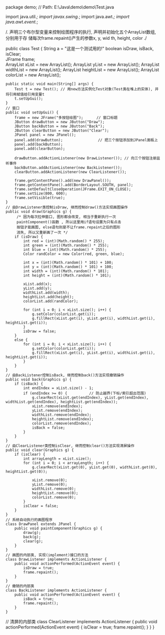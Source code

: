 package demo; 	// Path: E:\\Java\demo\demo\Test.java							  

import java.util.*;
import javax.swing.*;
import java.awt.*;
import java.awt.event.*;

/. 声明三个布尔型变量来控制绘图程序的执行, 
声明并初始化五个ArrayList数组, 分别用于存
储每次frame.repaint()产生的参数x, y, wid
th, height, color ./

public class Test {
	String a = "这是一个测试用的!"
	boolean isDraw, isBack, isClear;		   			
	JFrame frame; 		   
	ArrayList<Integer> xList = new ArrayList<Integer>();
	ArrayList<Integer> yList = new ArrayList<Integer>();
	ArrayList<Integer> widthList = new ArrayList<Integer>();
	ArrayList<Integer> heightList = new ArrayList<Integer>();
	ArrayList<Color> colorList = new ArrayList<Color>();
  
	public static void main(String[] args) {
		Test t = new Test(); // 用new方法实例化Test对象(Test类在堆上的实体), 并将引用赋值给引用变量t
    	t.setUpGui();
	}
    // 窗口
	public void setUpGui() {
		frame = new JFrame("多按钮绘图");	  // 窗口标题
		JButton drawButton = new JButton("Draw");
    	JButton backButton = new JButton("Back");
    	JButton clearButton = new JButton("Clear");
    	JPanel panel = new JPanel();
    	panel.add(drawButton);                // 把三个按钮添加到JPanel面板上
    	panel.add(backButton);
    	panel.add(clearButton);
    	
    	drawButton.addActionListener(new DrawListener()); // 向三个按钮注册监听事件
    	backButton.addActionListener(new BackListener());
    	clearButton.addActionListener(new ClearListener());
    
    	frame.getContentPane().add(new DrawPanel());
    	frame.getContentPane().add(BorderLayout.SOUTH, panel);
    	frame.setDefaultCloseOperation(JFrame.EXIT_ON_CLOSE);
    	frame.setSize(800, 600);
    	frame.setVisible(true);
	}
	// 由DrawListener类控制isDraw, 继而控制draw()方法实现画图操作
	public void draw(Graphics g) {
		 /* 因为每次拉伸窗口, 图形都会改变, 相当于重新执行一次
		 paintComponent()函数 , 所以这里用if语句设置为只有点击
		 按钮才能画图, else语句则是不让frame.repaint之后的图形
		 消失, 所以又重新画了一次 */
		if (isDraw) {
			int red = (int)(Math.random() * 255);
			int green = (int)(Math.random() * 255);
			int blue = (int)(Math.random() * 255);
			Color randColor = new Color(red, green, blue);
    
			int x = (int)(Math.random() * 101) + 100;
			int y = (int)(Math.random() * 101) + 100;
			int width = (int)(Math.random() * 101);
			int height = (int)(Math.random() * 101);
    
			xList.add(x);
			yList.add(y);
			widthList.add(width);
			heightList.add(height);
			colorList.add(randColor);
    
			for (int i = 0; i < xList.size(); i++) {
				g.setColor(colorList.get(i));
				g.fillRect(xList.get(i), yList.get(i), widthList.get(i), heightList.get(i));
			}
			isDraw = false;
		}
		else {
			for (int i = 0; i < xList.size(); i++) {
				g.setColor(colorList.get(i));
				g.fillRect(xList.get(i), yList.get(i), widthList.get(i), heightList.get(i));
			}
		}
	}
	// 由BackListener控制isBack, 继而控制back()方法实现撤销操作
	public void back(Graphics g) {
		if (isBack) {
			int endIndex = xList.size() - 1;
			if (endIndex >= 0) {          // 防止越界(下标/索引超出范围)
				g.clearRect(xList.get(endIndex), yList.get(endIndex), widthList.get(endIndex), heightList.get(endIndex));
				xList.remove(endIndex);
				yList.remove(endIndex);
				widthList.remove(endIndex);
				heightList.remove(endIndex);
				colorList.remove(endIndex);
				isBack = false;
			}
		}
	}
	// 由ClearListener类控制isClear, 继而控制clear()方法实现清屏操作
	public void clear(Graphics g) {
		if (isClear) {
			int arrayLength = xList.size();
			for (int i = 0; i < arrayLength; i++) {
				g.clearRect(xList.get(0), yList.get(0), widthList.get(0), heightList.get(0)); 
    
				xList.remove(0);
				yList.remove(0);
				widthList.remove(0);
				heightList.remove(0);
				colorList.remove(0);
			}
			isClear = false;
		}
	}
	// 系统自动执行的画图程序
	class DrawPanel extends JPanel {
		public void paintComponent(Graphics g) {
			draw(g);
			back(g);
			clear(g);
		}
	}
	// 画图的内部类, 实现(implement)接口的方法
	class DrawListener implements ActionListener {
		public void actionPerformed(ActionEvent event) {
			isDraw = true;
			frame.repaint();
		}
	}
    // 撤销的内部类
	class BackListener implements ActionListener {
		public void actionPerformed(ActionEvent event) {
			isBack = true;
			frame.repaint();
		}
	}
   // 清屏的内部类
	class ClearListener implements ActionListener {
		public void actionPerformed(ActionEvent event) {
			isClear = true;
			frame.repaint();
		}
	}
}

